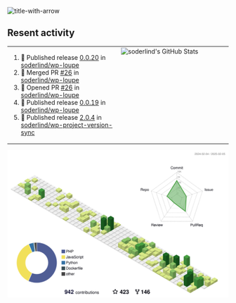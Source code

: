 
![title-with-arrow](https://github.com/soderlind/soderlind/assets/1649452/0f685042-97c3-46ba-b290-804d07f05370)



## Resent activity

<table width="100%" border="0"><tr><td width="49%">

<!--START_SECTION:activity-->
1. 🚀 Published release [0.0.20](https://github.com/soderlind/wp-loupe/releases/tag/0.0.20) in [soderlind/wp-loupe](https://github.com/soderlind/wp-loupe)
2. 🎉 Merged PR [#26](https://github.com/soderlind/wp-loupe/pull/26) in [soderlind/wp-loupe](https://github.com/soderlind/wp-loupe)
3. 💪 Opened PR [#26](https://github.com/soderlind/wp-loupe/pull/26) in [soderlind/wp-loupe](https://github.com/soderlind/wp-loupe)
4. 🚀 Published release [0.0.19](https://github.com/soderlind/wp-loupe/releases/tag/0.0.19) in [soderlind/wp-loupe](https://github.com/soderlind/wp-loupe)
5. 🚀 Published release [2.0.4](https://github.com/soderlind/wp-project-version-sync/releases/tag/2.0.4) in [soderlind/wp-project-version-sync](https://github.com/soderlind/wp-project-version-sync)
<!--END_SECTION:activity-->
  </td>
<td width="49%" valign="top">
     <img  alt="soderlind's GitHub Stats" src="https://awesome-github-stats.azurewebsites.net/user-stats/soderlind?cardType=octocat&theme=github&preferLogin=false&Title=FFFFFF&Border=FFFFFF" />
</td></tr></table>


![](./profile-3d-contrib/profile-green-animate.svg)


